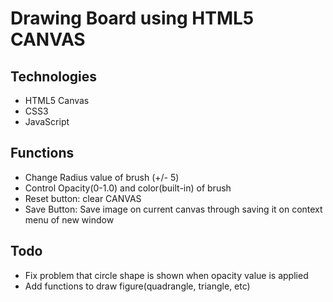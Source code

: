 # Drawing Board using HTML5 CANVAS

## Technologies
- HTML5 Canvas
- CSS3
- JavaScript

## Functions
- Change Radius value of brush (+/- 5)
- Control Opacity(0-1.0) and color(built-in) of brush
- Reset button: clear CANVAS
- Save Button: Save image on current canvas through saving it on context menu of new window

## Todo
- Fix problem that circle shape is shown when opacity value is applied
- Add functions to draw figure(quadrangle, triangle, etc)
